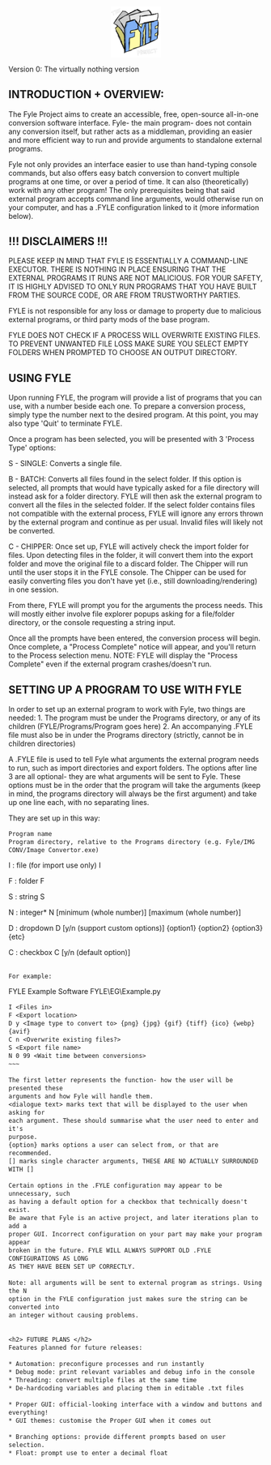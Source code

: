 <img src="Github assets//LOGO.png" style="width:20%;display:block;margin-left:auto;margin-right:auto;"></img>
<p></p>
Version 0: The virtually nothing version

<h2> INTRODUCTION + OVERVIEW: </h2>
The Fyle Project aims to create an accessible, free, open-source all-in-one 
conversion software interface. Fyle- the main program- does not contain any 
conversion itself, but rather acts as a middleman, providing an easier and 
more efficient way to run and provide arguments to standalone external programs.

Fyle not only provides an interface easier to use than hand-typing console 
commands, but also offers easy batch conversion to convert multiple programs
at one time, or over a period of time.
It can also (theoretically) work with any other program! The only prerequisites 
being that said external program accepts command line arguments, would otherwise 
run on your computer, and has a .FYLE configuration linked to it (more 
information below).

<h2>!!!		DISCLAIMERS	    !!!</h3>
PLEASE KEEP IN MIND THAT FYLE IS ESSENTIALLY A COMMAND-LINE EXECUTOR. THERE IS 
NOTHING IN PLACE ENSURING THAT THE EXTERNAL PROGRAMS IT RUNS ARE NOT MALICIOUS.
FOR YOUR SAFETY, IT IS HIGHLY ADVISED TO ONLY RUN PROGRAMS THAT YOU HAVE BUILT 
FROM THE SOURCE CODE, OR ARE FROM TRUSTWORTHY PARTIES.

FYLE is not responsible for any loss or damage to property due to malicious
external programs, or third party mods of the base program.

FYLE DOES NOT CHECK IF A PROCESS WILL OVERWRITE EXISTING FILES. TO PREVENT 
UNWANTED FILE LOSS MAKE SURE YOU SELECT EMPTY FOLDERS WHEN PROMPTED TO 
CHOOSE AN OUTPUT DIRECTORY.

<h2> USING FYLE </h2>
Upon running FYLE, the program will provide a list of programs that you can use,
with a number beside each one. To prepare a conversion process, simply type the
number next to the desired program.
At this point, you may also type 'Quit' to terminate FYLE.

Once a program has been selected, you will be presented with 3 'Process Type'
options:

S - SINGLE: Converts a single file.

B - BATCH: Converts all files found in the select folder. If this option is selected,
all prompts that would have typically asked for a file directory will instead ask for
a folder directory. FYLE will then ask the external program to convert all the files
in the selected folder.
If the select folder contains files not compatible with the external process, FYLE will
ignore any errors thrown by the external program and continue as per usual. Invalid files
will likely not be converted.

C - CHIPPER: Once set up, FYLE will actively check the import folder for files. Upon
detecting files in the folder, it will convert them into the export folder and move the
original file to a discard folder. The Chipper will run until the user stops it in the
FYLE console. The Chipper can be used for easily converting files you don't have yet
(i.e., still downloading/rendering) in one session.


From there, FYLE will prompt you for the arguments the process needs. This will mostly
either involve file explorer popups asking for a file/folder directory, or the console
requesting a string input.

Once all the prompts have been entered, the conversion process will begin. Once complete,
a "Process Complete" notice will appear, and you'll return to the Process selection menu.
NOTE: FYLE will display the "Process Complete" even if the external program crashes/doesn't
run. 

<h2> SETTING UP A PROGRAM TO USE WITH FYLE </h2>
In order to set up an external program to work with Fyle, two things are needed:
    1. The program must be under the Programs directory, or any of its children 
    (FYLE/Programs/Program goes here)
    2. An accompanying .FYLE file must also be in under the Programs directory 
    (strictly, cannot be in children directories)

A .FYLE file is used to tell Fyle what arguments the external program needs to 
run, such as import directories and export folders.
The options after line 3 are all optional- they are what 
arguments will be sent to Fyle. These options must be in the order that the 
program will take the arguments (keep in mind, the programs directory will 
always be the first argument) and take up one line each, with no separating 
lines.


They are set up in this way:
~~~
Program name
Program directory, relative to the Programs directory (e.g. Fyle/IMG CONV/Image Convertor.exe)
~~~~~~~~~~~~~~~~~~~~~~~~~~~~
I : file (for import use only)
I <dialogue text>

F : folder
F <dialogue text>

S : string
S <dialogue text>

N : integer*
N [minimum (whole number)] [maximum (whole number)] <dialogue text>

D : dropdown
D [y/n (support custom options)] <dialogue text> {option1} {option2} {option3} {etc} 

C : checkbox
C [y/n (default option)] <dialogue text>
~~~

For example:
~~~
FYLE Example Software
FYLE\\EG\\Example.py
~~~~~~~~~~~~~~~~~~~~~~~~~~~~~~~~~~
I <Files in>
F <Export location>
D y <Image type to convert to> {png} {jpg} {gif} {tiff} {ico} {webp} {avif}
C n <Overwrite existing files?>
S <Export file name>
N 0 99 <Wait time between conversions>
~~~

The first letter represents the function- how the user will be presented these 
arguments and how Fyle will handle them.
<dialogue text> marks text that will be displayed to the user when asking for 
each argument. These should summarise what the user need to enter and it's 
purpose.
{option} marks options a user can select from, or that are recommended.
[] marks single character arguments, THESE ARE NO ACTUALLY SURROUNDED WITH []

Certain options in the .FYLE configuration may appear to be unnecessary, such 
as having a default option for a checkbox that technically doesn't exist.
Be aware that Fyle is an active project, and later iterations plan to add a 
proper GUI. Incorrect configuration on your part may make your program appear 
broken in the future. FYLE WILL ALWAYS SUPPORT OLD .FYLE CONFIGURATIONS AS LONG 
AS THEY HAVE BEEN SET UP CORRECTLY.

Note: all arguments will be sent to external program as strings. Using the N
option in the FYLE configuration just makes sure the string can be converted into
an integer without causing problems.


<h2> FUTURE PLANS </h2>
Features planned for future releases:

* Automation: preconfigure processes and run instantly
* Debug mode: print relevant variables and debug info in the console
* Threading: convert multiple files at the same time
* De-hardcoding variables and placing them in editable .txt files

* Proper GUI: official-looking interface with a window and buttons and everything!
* GUI themes: customise the Proper GUI when it comes out

* Branching options: provide different prompts based on user selection.
* Float: prompt use to enter a decimal float
